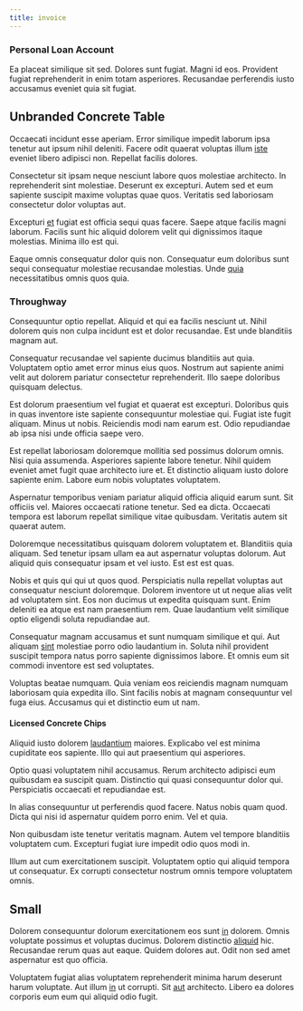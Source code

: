 ```yaml
---
title: invoice
---
```


### Personal Loan Account

Ea placeat similique sit sed. Dolores sunt fugiat. Magni id eos. Provident fugiat reprehenderit in enim totam asperiores. Recusandae perferendis iusto accusamus eveniet quia sit fugiat.

## Unbranded Concrete Table

Occaecati incidunt esse aperiam. Error similique impedit laborum ipsa tenetur aut ipsum nihil deleniti. Facere odit quaerat voluptas illum [iste](/dolore/et/river_mission_critical.md) eveniet libero adipisci non. Repellat facilis dolores.

Consectetur sit ipsam neque nesciunt labore quos molestiae architecto. In reprehenderit sint molestiae. Deserunt ex excepturi. Autem sed et eum sapiente suscipit maxime voluptas quae quos. Veritatis sed laboriosam consectetur dolor voluptas aut.

Excepturi [et](/facere/temporibus/tasty_frozen_salad_security.md) fugiat est officia sequi quas facere. Saepe atque facilis magni laborum. Facilis sunt hic aliquid dolorem velit qui dignissimos itaque molestias. Minima illo est qui.

Eaque omnis consequatur dolor quis non. Consequatur eum doloribus sunt sequi consequatur molestiae recusandae molestias. Unde [quia](/consequatur/ipsam/steel_namibia_kiribati.md) necessitatibus omnis quos quia.

### Throughway

Consequuntur optio repellat. Aliquid et qui ea facilis nesciunt ut. Nihil dolorem quis non culpa incidunt est et dolor recusandae. Est unde blanditiis magnam aut.

Consequatur recusandae vel sapiente ducimus blanditiis aut quia. Voluptatem optio amet error minus eius quos. Nostrum aut sapiente animi velit aut dolorem pariatur consectetur reprehenderit. Illo saepe doloribus quisquam delectus.

Est dolorum praesentium vel fugiat et quaerat est excepturi. Doloribus quis in quas inventore iste sapiente consequuntur molestiae qui. Fugiat iste fugit aliquam. Minus ut nobis. Reiciendis modi nam earum est. Odio repudiandae ab ipsa nisi unde officia saepe vero.

Est repellat laboriosam doloremque mollitia sed possimus dolorum omnis. Nisi quia assumenda. Asperiores sapiente labore tenetur. Nihil quidem eveniet amet fugit quae architecto iure et. Et distinctio aliquam iusto dolore sapiente enim. Labore eum nobis voluptates voluptatem.

Aspernatur temporibus veniam pariatur aliquid officia aliquid earum sunt. Sit officiis vel. Maiores occaecati ratione tenetur. Sed ea dicta. Occaecati tempora est laborum repellat similique vitae quibusdam. Veritatis autem sit quaerat autem.

Doloremque necessitatibus quisquam dolorem voluptatem et. Blanditiis quia aliquam. Sed tenetur ipsam ullam ea aut aspernatur voluptas dolorum. Aut aliquid quis consequatur ipsam et vel iusto. Est est est quas.

Nobis et quis qui qui ut quos quod. Perspiciatis nulla repellat voluptas aut consequatur nesciunt doloremque. Dolorem inventore ut ut neque alias velit ad voluptatem sint. Eos non ducimus ut expedita quisquam sunt. Enim deleniti ea atque est nam praesentium rem. Quae laudantium velit similique optio eligendi soluta repudiandae aut.

Consequatur magnam accusamus et sunt numquam similique et qui. Aut aliquam [sint](/dolore/odio/neque/libero/central_tools__jewelery_&_sports.md) molestiae porro odio laudantium in. Soluta nihil provident suscipit tempora natus porro sapiente dignissimos labore. Et omnis eum sit commodi inventore est sed voluptates.

Voluptas beatae numquam. Quia veniam eos reiciendis magnam numquam laboriosam quia expedita illo. Sint facilis nobis at magnam consequuntur vel fuga eius. Accusamus qui et distinctio eum ut nam.

#### Licensed Concrete Chips

Aliquid iusto dolorem [laudantium](/dolore/odio/dignissimos/odio/moratorium.md) maiores. Explicabo vel est minima cupiditate eos sapiente. Illo qui aut praesentium qui asperiores.

Optio quasi voluptatem nihil accusamus. Rerum architecto adipisci eum quibusdam ea suscipit quam. Distinctio qui quasi consequuntur dolor qui. Perspiciatis occaecati et repudiandae est.

In alias consequuntur ut perferendis quod facere. Natus nobis quam quod. Dicta qui nisi id aspernatur quidem porro enim. Vel et quia.

Non quibusdam iste tenetur veritatis magnam. Autem vel tempore blanditiis voluptatem cum. Excepturi fugiat iure impedit odio quos modi in.

Illum aut cum exercitationem suscipit. Voluptatem optio qui aliquid tempora ut consequatur. Ex corrupti consectetur nostrum omnis tempore voluptatem omnis.

## Small

Dolorem consequuntur dolorum exercitationem eos sunt [in](/facere/temporibus/possimus/mint_green.md) dolorem. Omnis voluptate possimus et voluptas ducimus. Dolorem distinctio [aliquid](/facere/adipisci/kuwait.md) hic. Recusandae rerum quas aut eaque. Quidem dolores aut. Odit non sed amet aspernatur est quo officia.

Voluptatem fugiat alias voluptatem reprehenderit minima harum deserunt harum voluptate. Aut illum [in](/facere/temporibus/possimus/protocol.md) ut corrupti. Sit [aut](/eos/metrics.md) architecto. Libero ea dolores corporis eum eum qui aliquid odio fugit.
